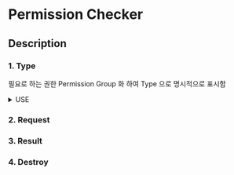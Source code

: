 # Permission Checker

## Description

### 1. Type
필요로 하는 권한 Permission Group 화 하여 Type 으로 명시적으로 표시함

<details><summary>USE</summary>
<ul>
  <li>
    <details><summary>Location Type</summary>
      <table>
        <tr>
          <td rowspan="2">Type.Location</td>
          <td>android.permission.ACCESS_FINE_LOCATION</td>
        </tr>
        <tr>
          <td>android.permission.ACCESS_COARSE_LOCATION</td>
        </tr>
      </table>
    </details>
  </li>
  <li>
    <details><summary>Bluetooth Type</summary>
      <table>
        <tr>
          <td>Type.Bluetooth</td>
          <td></td>
          <td>android.permission.BLUETOOTH</td>
        </tr>
        <tr><td colspan="3">&nbsp;</td></tr>
        <tr>
          <td rowspan="7">Type.BluetoothScan</td>
          <td rowspan="3">Device Api Level > Api Level 30</td>
          <td>android.permission.ACCESS_FINE_LOCATION</td>
        </tr>
        <tr>
          <td>android.permission.ACCESS_COARSE_LOCATION</td>
        </tr>
        <tr>
          <td>android.permission.BLUETOOTH_SCAN</td>
        </tr>
        <tr>
          <td rowspan="4">Device Api Level <= Api Level 30</td>
          <td>android.permission.ACCESS_FINE_LOCATION</td>
        </tr>
        <tr>
          <td>android.permission.ACCESS_COARSE_LOCATION</td>
        </tr>
        <tr>
          <td>android.permission.BLUETOOTH</td>
        </tr>
        <tr>
          <td>android.permission.BLUETOOTH_ADMIN</td>
        </tr>
        <tr><td colspan="3">&nbsp;</td></tr>
        <tr>
          <td rowspan="3">Type.BluetoothConnect</td>
          <td>Device Api Level > Api Level 30</td>
          <td>android.permission.CONNECT</td>
        </tr>
        <tr>
          <td rowspan="2">Device Api Level <= Api Level 30</td>
          <td>android.permission.BLUETOOTH</td>
        </tr>
        <tr>
          <td>android.permission.BLUETOOTH_ADMIN</td>
        </tr>
        <tr><td colspan="3">&nbsp;</td></tr>
        <tr>
          <td rowspan="3">Type.BluetoothAdvertise</td>
          <td>Device Api Level > Api Level 30</td>
          <td>android.permission.BLUETOOTH_ADVERTISE</td>
        </tr>
        <tr>
          <td rowspan="2">Device Api Level <= Api Level 30</td>
          <td>android.permission.BLUETOOTH</td>
        </tr>
        <tr>
          <td>Type.BluetoothALL</td>
        </tr>
        <tr><td colspan="3">&nbsp;</td></tr>
        <tr>
          <td rowspan="9">Type.BluetoothAdvertise</td>
          <td rowspan="5">Device Api Level > Api Level 30</td>
          <td>android.permission.ACCESS_FINE_LOCATION</td>
        </tr>
        <tr>
          <td>android.permission.ACCESS_COARSE_LOCATION</td>
        </tr>
        <tr>
          <td>android.permission.BLUETOOTH_SCAN</td>
        </tr>
        <tr>
          <td>android.permission.CONNECT</td>
        </tr>
        <tr>
          <td>android.permission.BLUETOOTH_ADVERTISE</td>
        </tr>
        <tr>
          <td rowspan="4">Device Api Level <= Api Level 30</td>
          <td>android.permission.ACCESS_FINE_LOCATION</td>
        </tr>
        <tr>
          <td>android.permission.ACCESS_COARSE_LOCATION</td>
        </tr>
        <tr>
          <td>android.permission.BLUETOOTH</td>
        </tr>
        <tr>
          <td>android.permission.BLUETOOTH_ADMIN</td>
        </tr>
      </table>
    </details>
  </li>
</ul>
</details>

### 2. Request

### 3. Result

### 4. Destroy
